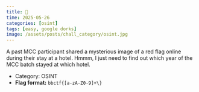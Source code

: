 ```yaml
---
title: 🚩 
time: 2025-05-26
categories: [osint]
tags: [easy, google dorks]
image: /assets/posts/chall_category/osint.jpg
---
```


A past MCC participant shared a mysterious image of a red flag online during their stay at a hotel. Hmmm, I just need to find out which year of the MCC batch stayed at which hotel.

- Category: OSINT
- **Flag format:** `bbctf{[a-zA-Z0-9]+\}`

